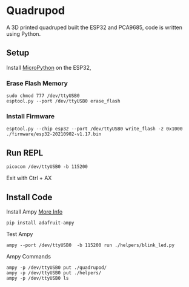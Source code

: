 # Quadrupod
A 3D printed quadruped built the ESP32 and PCA9685, code is written using Python. 

## Setup
Install [MicroPython](https://docs.micropython.org/en/latest/esp32/tutorial/intro.html) on the ESP32,

### Erase Flash Memory
```shell
sudo chmod 777 /dev/ttyUSB0
esptool.py --port /dev/ttyUSB0 erase_flash
```

### Install Firmware
```shell
esptool.py --chip esp32 --port /dev/ttyUSB0 write_flash -z 0x1000 ./firmware/esp32-20210902-v1.17.bin
```

## Run REPL
```shell
picocom /dev/ttyUSB0 -b 115200
```
Exit with Ctrl + AX

## Install Code

Install Ampy [More Info](https://core-electronics.com.au/tutorials/copy-files-to-micropython.html)

```shell
pip install adafruit-ampy
```

Test Ampy

```shell
ampy --port /dev/ttyUSB0  -b 115200 run ./helpers/blink_led.py
```

Ampy Commands

```shell
ampy -p /dev/ttyUSB0 put ./quadrupod/
ampy -p /dev/ttyUSB0 put ./helpers/
ampy -p /dev/ttyUSB0 ls 
```
